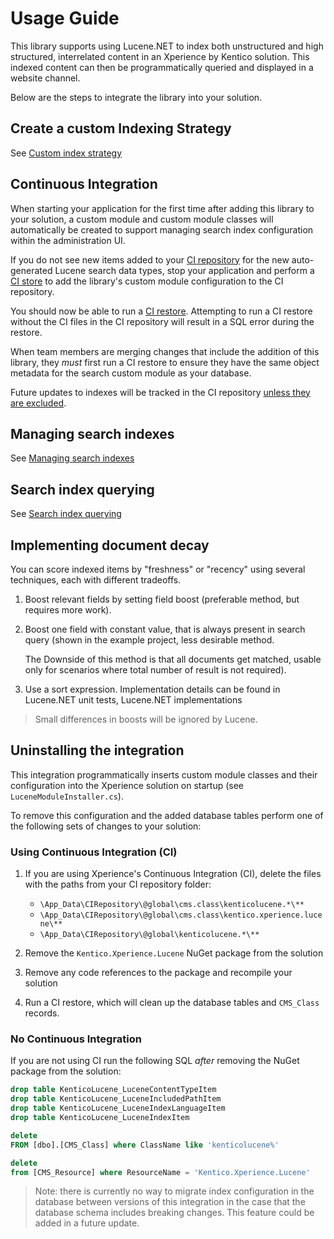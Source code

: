 # Usage Guide

This library supports using Lucene.NET to index both unstructured and high structured, interrelated content in an Xperience by Kentico solution. This indexed content can then be programmatically queried and displayed in a website channel.

Below are the steps to integrate the library into your solution.

## Create a custom Indexing Strategy

See [Custom index strategy](Custom-index-strategy.md)

## Continuous Integration

When starting your application for the first time after adding this library to your solution, a custom module and custom module classes will automatically be created
to support managing search index configuration within the administration UI.

If you do not see new items added to your [CI repository](https://docs.xperience.io/x/FAKQC) for the new auto-generated Lucene search data types, stop your application and perform a [CI store](https://docs.xperience.io/xp/developers-and-admins/ci-cd/continuous-integration#ContinuousIntegration-Storeobjectdatatotherepository) to add the library's custom module configuration to the CI repository.

You should now be able to run a [CI restore](https://docs.xperience.io/xp/developers-and-admins/ci-cd/continuous-integration#ContinuousIntegration-Restorerepositoryfilestothedatabase).
Attempting to run a CI restore without the CI files in the CI repository will result in a SQL error during the restore.

When team members are merging changes that include the addition of this library, they _must_ first run a CI restore to ensure they have the same object metadata for the search custom module as your database.

Future updates to indexes will be tracked in the CI repository [unless they are excluded](https://docs.xperience.io/x/ygAcCQ).

## Managing search indexes

See [Managing search indexes](Managing-Indexes.md)

## Search index querying

See [Search index querying](Search-index-querying.md)

## Implementing document decay

You can score indexed items by "freshness" or "recency" using several techniques, each with different tradeoffs.

1. Boost relevant fields by setting field boost (preferable method, but requires more work).
2. Boost one field with constant value, that is always present in search query (shown in the example project, less desirable method.

   The Downside of this method is that all documents get matched, usable only for scenarios where total number of result is not required).

3. Use a sort expression. Implementation details can be found in Lucene.NET unit tests, Lucene.NET implementations

> Small differences in boosts will be ignored by Lucene.

## Uninstalling the integration

This integration programmatically inserts custom module classes and their configuration into the Xperience solution on startup (see `LuceneModuleInstaller.cs`).

To remove this configuration and the added database tables perform one of the following sets of changes to your solution:

### Using Continuous Integration (CI)

1. If you are using Xperience's Continuous Integration (CI), delete the files with the paths from your CI repository folder:

   - `\App_Data\CIRepository\@global\cms.class\kenticolucene.*\**`
   - `\App_Data\CIRepository\@global\cms.class\kentico.xperience.lucene\**`
   - `\App_Data\CIRepository\@global\kenticolucene.*\**`

1. Remove the `Kentico.Xperience.Lucene` NuGet package from the solution
1. Remove any code references to the package and recompile your solution
1. Run a CI restore, which will clean up the database tables and `CMS_Class` records.

### No Continuous Integration

If you are not using CI run the following SQL _after_ removing the NuGet package from the solution:

```sql
drop table KenticoLucene_LuceneContentTypeItem
drop table KenticoLucene_LuceneIncludedPathItem
drop table KenticoLucene_LuceneIndexLanguageItem
drop table KenticoLucene_LuceneIndexItem

delete
FROM [dbo].[CMS_Class] where ClassName like 'kenticolucene%'

delete
from [CMS_Resource] where ResourceName = 'Kentico.Xperience.Lucene'
```

> Note: there is currently no way to migrate index configuration in the database between versions of this integration in the case that the database schema includes breaking changes. This feature could be added in a future update.
